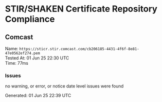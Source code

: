 # STIR/SHAKEN Certificate Repository Compliance

## Comcast

Name: `https://sticr.stir.comcast.com/cb206185-4431-4f6f-8e81-47e0562ef274.pem`\
Tested At: 01 Jun 25 22:30 UTC\
Time: 77ms

### Issues

no warning, or error, or notice date level issues were found

Generated: 01 Jun 25 22:39 UTC
